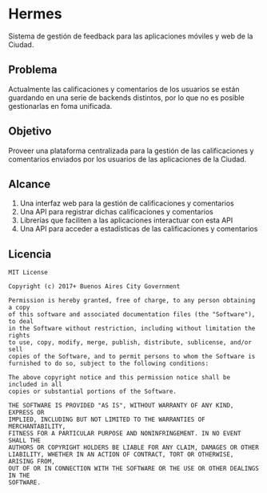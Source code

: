 # Hermes

Sistema de gestión de feedback para las aplicaciones móviles y web de la Ciudad.


## Problema

Actualmente las calificaciones y comentarios de los usuarios se están guardando en una serie de backends distintos, por lo que no es posible gestionarlas en foma unificada.

## Objetivo

Proveer una plataforma centralizada para la gestión de las calificaciones y comentarios enviados por los usuarios de las aplicaciones de la Ciudad.

## Alcance

1. Una interfaz web para la gestión de calificaciones y comentarios
2. Una API para registrar dichas calificaciones y comentarios
3. Librerías que faciliten a las aplicaciones interactuar con esta API
4. Una API para acceder a estadísticas de las calificaciones y comentarios

## Licencia

    MIT License

    Copyright (c) 2017+ Buenos Aires City Government

    Permission is hereby granted, free of charge, to any person obtaining a copy
    of this software and associated documentation files (the "Software"), to deal
    in the Software without restriction, including without limitation the rights
    to use, copy, modify, merge, publish, distribute, sublicense, and/or sell
    copies of the Software, and to permit persons to whom the Software is
    furnished to do so, subject to the following conditions:

    The above copyright notice and this permission notice shall be included in all
    copies or substantial portions of the Software.

    THE SOFTWARE IS PROVIDED "AS IS", WITHOUT WARRANTY OF ANY KIND, EXPRESS OR
    IMPLIED, INCLUDING BUT NOT LIMITED TO THE WARRANTIES OF MERCHANTABILITY,
    FITNESS FOR A PARTICULAR PURPOSE AND NONINFRINGEMENT. IN NO EVENT SHALL THE
    AUTHORS OR COPYRIGHT HOLDERS BE LIABLE FOR ANY CLAIM, DAMAGES OR OTHER
    LIABILITY, WHETHER IN AN ACTION OF CONTRACT, TORT OR OTHERWISE, ARISING FROM,
    OUT OF OR IN CONNECTION WITH THE SOFTWARE OR THE USE OR OTHER DEALINGS IN THE
    SOFTWARE.
